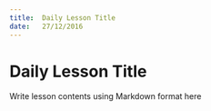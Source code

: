 ```yaml
---
title:  Daily Lesson Title
date:   27/12/2016
---
```


# Daily Lesson Title

Write lesson contents using Markdown format here